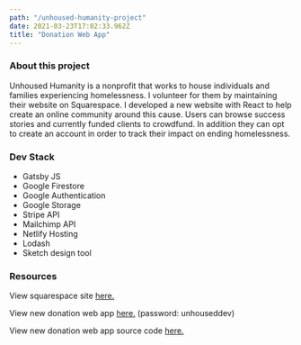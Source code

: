 ```yaml
---
path: "/unhoused-humanity-project"
date: 2021-03-23T17:02:33.962Z
title: "Donation Web App"
---
```


### About this project
Unhoused Humanity is a nonprofit that works to house individuals and families experiencing homelessness.
I volunteer for them by maintaining their website on Squarespace. I developed a new website with React to help
create an online community around this cause. Users can browse success stories and currently funded clients to crowdfund. In addition they can opt to create an account in order to track their impact on ending homelessness.

### Dev Stack
- Gatsby JS
- Google Firestore
- Google Authentication
- Google Storage
- Stripe API
- Mailchimp API
- Netlify Hosting
- Lodash
- Sketch design tool

### Resources
View squarespace site [here.](https://www.unhousedhumanity.org/)

View new donation web app [here.](https://musing-joliot-870301.netlify.app/) (password: unhouseddev)

View new donation web app source code [here.](https://github.com/Sasheem/gatsby-unhoused-website)